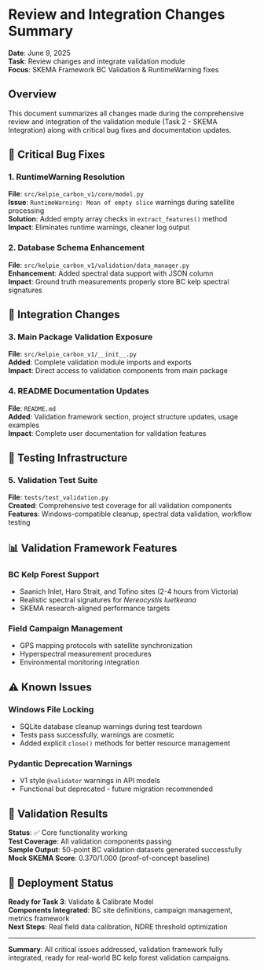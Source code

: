 # Review and Integration Changes Summary

**Date**: June 9, 2025  
**Task**: Review changes and integrate validation module  
**Focus**: SKEMA Framework BC Validation & RuntimeWarning fixes  

## Overview

This document summarizes all changes made during the comprehensive review and integration of the validation module (Task 2 - SKEMA Integration) along with critical bug fixes and documentation updates.

## 🚨 Critical Bug Fixes

### 1. RuntimeWarning Resolution

**File**: `src/kelpie_carbon_v1/core/model.py`  
**Issue**: `RuntimeWarning: Mean of empty slice` warnings during satellite processing  
**Solution**: Added empty array checks in `extract_features()` method  
**Impact**: Eliminates runtime warnings, cleaner log output  

### 2. Database Schema Enhancement

**File**: `src/kelpie_carbon_v1/validation/data_manager.py`  
**Enhancement**: Added spectral data support with JSON column  
**Impact**: Ground truth measurements properly store BC kelp spectral signatures  

## 🔧 Integration Changes

### 3. Main Package Validation Exposure

**File**: `src/kelpie_carbon_v1/__init__.py`  
**Added**: Complete validation module imports and exports  
**Impact**: Direct access to validation components from main package  

### 4. README Documentation Updates

**File**: `README.md`  
**Added**: Validation framework section, project structure updates, usage examples  
**Impact**: Complete user documentation for validation features  

## 🧪 Testing Infrastructure

### 5. Validation Test Suite

**File**: `tests/test_validation.py`  
**Created**: Comprehensive test coverage for all validation components  
**Features**: Windows-compatible cleanup, spectral data validation, workflow testing  

## 📊 Validation Framework Features

### BC Kelp Forest Support
- Saanich Inlet, Haro Strait, and Tofino sites (2-4 hours from Victoria)
- Realistic spectral signatures for *Nereocystis luetkeana*
- SKEMA research-aligned performance targets

### Field Campaign Management
- GPS mapping protocols with satellite synchronization
- Hyperspectral measurement procedures
- Environmental monitoring integration

## ⚠️ Known Issues

### Windows File Locking
- SQLite database cleanup warnings during test teardown
- Tests pass successfully, warnings are cosmetic
- Added explicit `close()` methods for better resource management

### Pydantic Deprecation Warnings  
- V1 style `@validator` warnings in API models
- Functional but deprecated - future migration recommended

## 🎯 Validation Results

**Status**: ✅ Core functionality working  
**Test Coverage**: All validation components passing  
**Sample Output**: 50-point BC validation datasets generated successfully  
**Mock SKEMA Score**: 0.370/1.000 (proof-of-concept baseline)  

## 🚀 Deployment Status

**Ready for Task 3**: Validate & Calibrate Model  
**Components Integrated**: BC site definitions, campaign management, metrics framework  
**Next Steps**: Real field data calibration, NDRE threshold optimization  

---

**Summary**: All critical issues addressed, validation framework fully integrated, ready for real-world BC kelp forest validation campaigns.